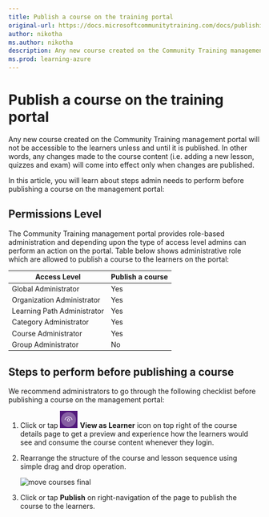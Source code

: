 ```yaml
---
title: Publish a course on the training portal
original-url: https://docs.microsoftcommunitytraining.com/docs/publishing-course
author: nikotha
ms.author: nikotha
description: Any new course created on the Community Training management portal will not be accessible to the learners unless and until it is published.
ms.prod: learning-azure
---
```


# Publish a course on the training portal

Any new course created on the Community Training management portal will not be accessible to the learners unless and until it is published. In other words, any changes made to the course content (i.e. adding a new lesson, quizzes and exam) will come into effect only when changes are published.

In this article, you will learn about steps admin needs to perform before publishing a course on the management portal:

## Permissions Level

The Community Training  management portal provides role-based administration and depending upon the type of access level admins can perform an action on the portal. Table below shows administrative role which are allowed to publish a course to the learners on the portal:

| Access Level  | Publish a course |
| --- | --- |
| Global Administrator | Yes |
| Organization Administrator | Yes |
| Learning Path Administrator | Yes |
| Category Administrator | Yes |
| Course Administrator | Yes |
| Group Administrator | No |

## Steps to perform before publishing a course

We recommend administrators to go through the following checklist before publishing a course on the management portal:

1. Click or tap ![click view](../../../media/View.png)  **View as Learner** icon on top right of the course details page to get a preview and experience how the learners would see and consume the course content whenever they login.  

2. Rearrange the structure of the course and lesson sequence using simple drag and drop operation.

    ![move courses final](../../../media/move-courses-final.gif)

3. Click or tap **Publish** on right-navigation of the page to publish the course to the learners.
